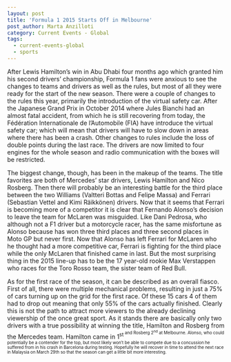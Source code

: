 ```yaml
---
layout: post
title: 'Formula 1 2015 Starts Off in Melbourne'
post_author: Marta Anzilloti
category: Current Events - Global
tags:
  - current-events-global
  - sports
---
```


After Lewis Hamilton’s win in Abu Dhabi four months ago which granted him his second drivers’ championship, Formula 1 fans were anxious to see the changes to teams and drivers as well as the rules, but most of all they were ready for the start of the new season. There were a couple of changes to the rules this year, primarily the introduction of the virtual safety car.  After the Japanese Grand Prix in October 2014 where Jules Bianchi had an almost fatal accident, from which he is still recovering from today, the Fédération Internationale de l’Automobile (FIA) have introduce the virtual safety car; which will mean that drivers will have to slow down in areas where there has been a crash. Other changes to rules include the loss of double points during the last race. The drivers are now limited to four engines for the whole season and radio communication with the boxes will be restricted.

The biggest change, though, has been in the makeup of the teams. The title favorites are both of Mercedes’ star drivers, Lewis Hamilton and Nico Rosberg. Then there will probably be an interesting battle for the third place between the two Williams (Valtteri Bottas and Felipe Massa) and Ferrari (Sebastian Vettel and Kimi Räikkönen) drivers. Now that it seems that Ferrari is becoming more of a competitor it is clear that Fernando Alonso’s decision to leave the team for McLaren was misguided. Like Dani Pedrosa, who although not a F1 driver but a motorcycle racer, has the same misfortune as Alonso because has won three third places and three second places in Moto GP but never first. Now that Alonso has left Ferrari for McLaren who he thought had a more competitive car, Ferrari is fighting for the third place while the only McLaren that finished came in last. But the most surprising thing in the 2015 line-up has to be the 17 year-old rookie Max Verstappen who races for the Toro Rosso team, the sister team of Red Bull.

As for the first race of the season, it can be described as an overall fiasco. First of all, there were multiple mechanical problems, resulting in just a 75% of cars turning up on the grid for the first race. Of these 15 cars 4 of them had to drop out meaning that only 55% of the cars actually finished. Clearly this is not the path to attract more viewers to the already declining viewership of the once great sport. As it stands there are basically only two drivers with a true possibility at winning the title, Hamilton and Rosberg from the Mercedes team. Hamilton came in 1<sup>st<sup> and Rosberg 2<sup>nd</sup> at Melbourne. Alonso, who could potentially be a contender for the top, but most likely won’t be able to compete due to a concussion he suffered from in his crash in Barcelona during testing. Hopefully he will recover in time to attend the next race in Malaysia on March 29th so that the season can get a little bit more interesting.

